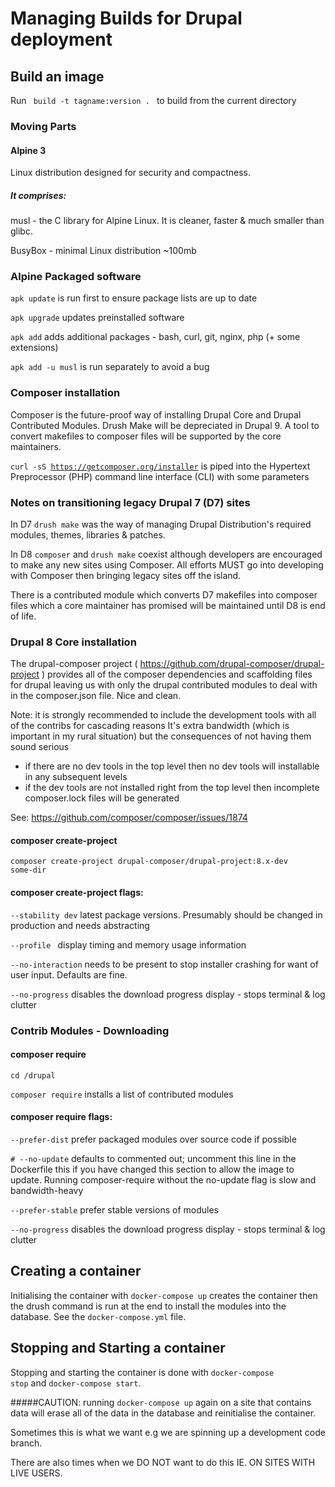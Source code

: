 # Managing Builds for Drupal deployment

## Build an image
Run <code> build -t tagname:version . </code>
to build from the current directory
### Moving Parts
#### Alpine 3 
Linux distribution designed for security and compactness.

##### It comprises:

musl - the C library for Alpine Linux. It is cleaner, faster & much smaller than glibc.

BusyBox - minimal Linux distribution ~100mb

### Alpine Packaged software
<code>apk update</code> is run first to ensure package lists are up to date

<code>apk upgrade</code> updates preinstalled software

<code>apk add</code> adds additional packages - bash, curl, git, nginx, php (+ some 
extensions)

<code>apk add -u musl</code> is run separately to avoid a bug
### Composer installation
Composer is the future-proof way of installing Drupal Core and Drupal Contributed 
Modules. Drush Make will be depreciated in Drupal 9. A tool to convert makefiles to 
composer files will be supported by the core maintainers.

<code>curl -sS https://getcomposer.org/installer</code> is piped into the Hypertext 
Preprocessor (PHP) command line interface (CLI) with some parameters

### Notes on transitioning legacy Drupal 7 (D7) sites
In D7 <code>drush make</code> was the way of managing Drupal Distribution's
required modules, themes, libraries & patches. 

In D8 <code>composer</code> and <code>drush make</code> coexist although 
developers are encouraged to make any new sites using Composer. All efforts MUST go 
into developing with Composer then bringing legacy sites off the island.

There is a contributed module which converts D7 makefiles into composer files which a
core maintainer has promised will be maintained until D8 is end of life.
### Drupal 8 Core installation
The drupal-composer project ( https://github.com/drupal-composer/drupal-project ) provides all of the composer
dependencies and scaffolding files for drupal leaving us with only the drupal contributed modules to deal with in the
composer.json file. Nice and clean.

Note: it is strongly recommended to include the development tools with all of the contribs for cascading reasons
It's extra bandwidth (which is important in my rural situation) but the consequences of not having them sound serious
  - if there are no dev tools in the top level then no dev tools will installable in any subsequent levels
  - if the dev tools are not installed right from the top level then incomplete composer.lock files will be generated

See: https://github.com/composer/composer/issues/1874

#### composer create-project
<code>composer create-project drupal-composer/drupal-project:8.x-dev some-dir</code>

#### composer create-project flags:

<code>--stability dev</code>    latest package versions. Presumably should be changed in production and needs abstracting

<code>--profile </code>          display timing and memory usage information

<code>--no-interaction</code>    needs to be present to stop installer crashing for want of user input. Defaults are fine.

<code>--no-progress</code>       disables the download progress display - stops terminal & log clutter


### Contrib Modules - Downloading
#### composer require
<code>cd /drupal</code>

<code>composer require</code> installs a list of contributed modules

#### composer require flags:

<code>--prefer-dist</code>    prefer packaged modules over source code if possible

<code># --no-update</code>     defaults to commented out; uncomment this line in the Dockerfile this if you have 
changed this section to allow the image to update. Running composer-require without the no-update flag is slow and 
bandwidth-heavy

<code>--prefer-stable</code>   prefer stable versions of modules

<code>--no-progress</code>    disables the download progress display - stops terminal & log clutter

## Creating a container
Initialising the container with <code>docker-compose up</code> creates the container then the drush command is run at 
the end to install the modules into the database. See the <code>docker-compose.yml</code> file.

## Stopping and Starting a container
Stopping and starting the container is done with <code>docker-compose stop</code> and <code>docker-compose start</code>. 

#####CAUTION: 
running <code>docker-compose up</code> again on a site that contains data will erase all of the data in the 
database and reinitialise the container. 

Sometimes this is what we want e.g we are spinning up a development code branch. 

There are also times when we DO NOT want to do this IE. ON SITES WITH LIVE USERS.

